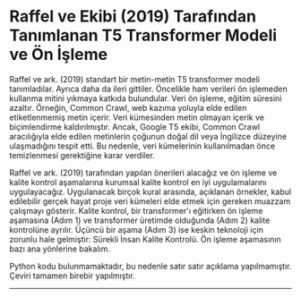# Raffel ve Ekibi (2019) Tarafından Tanımlanan T5 Transformer Modeli ve Ön İşleme

Raffel ve ark. (2019) standart bir metin-metin T5 transformer modeli tanımladılar. Ayrıca daha da ileri gittiler. Öncelikle ham verileri ön işlemeden kullanma mitini yıkmaya katkıda bulundular. Veri ön işleme, eğitim süresini azaltır. Örneğin, Common Crawl, web kazıma yoluyla elde edilen etiketlenmemiş metin içerir. Veri kümesinden metin olmayan içerik ve biçimlendirme kaldırılmıştır. Ancak, Google T5 ekibi, Common Crawl aracılığıyla elde edilen metinlerin çoğunun doğal dil veya İngilizce düzeyine ulaşmadığını tespit etti. Bu nedenle, veri kümelerinin kullanılmadan önce temizlenmesi gerektiğine karar verdiler.

Raffel ve ark. (2019) tarafından yapılan önerileri alacağız ve ön işleme ve kalite kontrol aşamalarına kurumsal kalite kontrol en iyi uygulamalarını uygulayacağız. Uygulanacak birçok kural arasında, açıklanan örnekler, kabul edilebilir gerçek hayat proje veri kümeleri elde etmek için gereken muazzam çalışmayı gösterir. Kalite kontrol, bir transformer'ı eğitirken ön işleme aşamasına (Adım 1) ve transformer üretimde olduğunda (Adım 2) kalite kontrolüne ayrılır. Üçüncü bir aşama (Adım 3) ise keskin teknoloji için zorunlu hale gelmiştir: Sürekli İnsan Kalite Kontrolü. Ön işleme aşamasının bazı ana yönlerine bakalım.

Python kodu bulunmamaktadır, bu nedenle satır satır açıklama yapılmamıştır. Çeviri tamamen birebir yapılmıştır.

---


